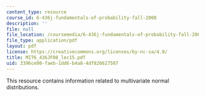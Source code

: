 ```yaml
---
content_type: resource
course_id: 6-436j-fundamentals-of-probability-fall-2008
description: ''
file: null
file_location: /coursemedia/6-436j-fundamentals-of-probability-fall-2008/3396ce00faeb1dd6b4a84df826627507_MIT6_436JF08_lec15.pdf
file_type: application/pdf
layout: pdf
license: https://creativecommons.org/licenses/by-nc-sa/4.0/
title: MIT6_436JF08_lec15.pdf
uid: 3396ce00-faeb-1dd6-b4a8-4df826627507
---
```

This resource contains information related to multivariate normal distributions.